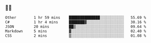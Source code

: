 ### 👨‍💻

<!--START_SECTION:waka-->

```txt
Other        1 hr 59 mins    ██████████████░░░░░░░░░░░   55.69 %
C#           1 hr 4 mins     ███████▓░░░░░░░░░░░░░░░░░   30.16 %
JSON         20 mins         ██▒░░░░░░░░░░░░░░░░░░░░░░   09.64 %
Markdown     5 mins          ▓░░░░░░░░░░░░░░░░░░░░░░░░   02.40 %
CSS          2 mins          ▒░░░░░░░░░░░░░░░░░░░░░░░░   01.08 %
```

<!--END_SECTION:waka-->
